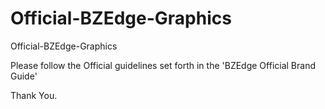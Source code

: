# Official-BZEdge-Graphics

Official-BZEdge-Graphics

Please follow the Official guidelines set forth in the 'BZEdge Official Brand Guide'

Thank You.
